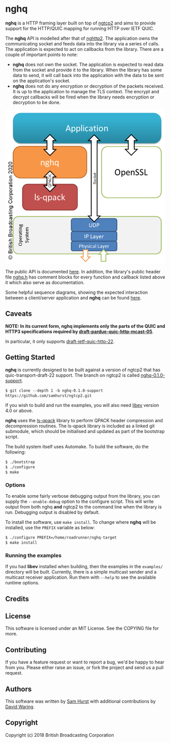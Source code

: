 # nghq

**nghq** is a HTTP framing layer built on top of
[ngtcp2](https://github.com/ngtcp2/ngtcp2) and aims to provide support for the
HTTP/QUIC mapping for running HTTP over IETF QUIC.

The **nghq** API is modelled after that of
[nghttp2](https://nghttp2.org/documentation/). The application owns the
communicating socket and feeds data into the library via a series of calls.
The application is expected to act on callbacks from the library. There are a
couple of important points to note:

* **nghq** does not own the socket. The application is expected to read data
from the socket and provide it to the library. When the library has some data
to send, it will call back into the application with the data to be sent on the
application's socket.
* **nghq** does not do any encryption or decryption of the packets received.
It is up to the application to manage the TLS context. The encrypt and decrypt
callbacks will be fired when the library needs encryption or decryption to be
done.

![nghq diagram](docs/nghq-libs-web.png)

The public API is documented [here](docs/public-api.md). In addition, the
library's public header file [nghq.h](include/nghq/nghq.h) has comment blocks
for every function and callback listed above it which also serve as
documentation.

Some helpful sequence diagrams, showing the expected interaction between a
client/server application and **nghq** can be found
[here](docs/sequence-diagrams.md).

## Caveats

**NOTE: In its current form, nghq implements only the parts of the QUIC and HTTP3 specifications required by [draft-pardue-quic-http-mcast-05](https://tools.ietf.org/html/draft-pardue-quic-http-mcast-05)**.

In particular, it only supports [draft-ietf-quic-http-22](https://tools.ietf.org/html/draft-ietf-quic-http-22).

## Getting Started

**nghq** is currently designed to be built against a version of ngtcp2 that has
quic-transport-draft-22 support. The branch on ngtcp2 is called [nghq-0.1.0-support](https://github.com/samhurst/ngtcp2/tree/nghq-0.1.0-support).

    $ git clone --depth 1 -b nghq-0.1.0-support https://github.com/samhurst/ngtcp2.git

If you wish to build and run the examples, you will also need
[libev](http://software.schmorp.de/pkg/libev.html) version 4.0 or above.

**nghq** uses the [ls-qpack](https://github.com/litespeedtech/ls-qpack) library to perform QPACK header compression and decompression routines. The ls-qpack library is included as a linked git submodule, which should be initialised and updated as part of the bootstrap script.

The build system itself uses Automake. To build the software, do the following:

    $ ./bootstrap
    $ ./configure
    $ make

### Options

To enable some fairly verbose debugging output from the library, you can supply
the `--enable-debug` option to the configure script. This will write output
from both nghq **and** ngtcp2 to the command line when the library is run.
Debugging output is disabled by default.

To install the software, use `make install`. To change where **nghq** will be
installed, use the `PREFIX` variable as below:

    $ ./configure PREFIX=/home/roadrunner/nghq-target
    $ make install

### Running the examples

If you had **libev** installed when building, then the examples in the
`examples/` directory will be built. Currently, there is a simple multicast
sender and a multicast receiver application. Run them with `--help` to see the
available runtime options.

## Credits

## License

This software is licensed under an MIT License. See the COPYING file for more.

## Contributing

If you have a feature request or want to report a bug, we'd be happy to hear
from you. Please either raise an issue, or fork the project and send us a pull
request.

## Authors

This software was written by [Sam Hurst](https://github.com/samhurst) with
additional contributions by [David Waring](https://github.com/davidjwbbc).

## Copyright

Copyright (c) 2018 British Broadcasting Corporation

